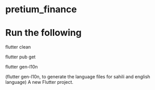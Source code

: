 # pretium_finance

# Run the following

flutter clean

flutter pub get

flutter gen-l10n

(flutter gen-l10n, to generate the language files for sahili and english language)
A new Flutter project.
